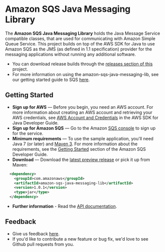 Amazon SQS Java Messaging Library
========================================
The **Amazon SQS Java Messaging Library** holds the Java Message Service compatible classes, that are used
for communicating with Amazon Simple Queue Service. This project builds on top of the AWS SDK for Java to use Amazon SQS as the JMS (as defined in 1.1 specification) provider for the messaging applications without running any additional software.

* You can download release builds through the [releases section of this](https://github.com/awslabs/amazon-sqs-java-messaging-lib) project.
* For more information on using the amazon-sqs-java-messaging-lib, see our getting started guide to SQS [here](http://docs.aws.amazon.com/AWSSimpleQueueService/latest/SQSDeveloperGuide/jmsclient.html).

## Getting Started

* **Sign up for AWS** — Before you begin, you need an AWS account. For more information about creating an AWS account and retrieving your AWS credentials, see [AWS Account and Credentials](http://docs.aws.amazon.com/AWSSdkDocsJava/latest/DeveloperGuide/java-dg-setup.html) in the AWS SDK for Java Developer Guide.
* **Sign up for Amazon SQS** — Go to the Amazon [SQS console](https://console.aws.amazon.com/sqs/home?region=us-east-1) to sign up for the service.
* **Minimum requirements** — To use the sample application, you'll need Java 7 (or later) and [Maven 3](http://maven.apache.org/). For more information about the requirements, see the [Getting Started](http://docs.aws.amazon.com/AWSSimpleQueueService/latest/SQSDeveloperGuide/jmsclient.html) section of the Amazon SQS Developer Guide.
* **Download** — Download the [latest preview release](https://github.com/awslabs/amazon-sqs-java-messaging-lib/releases) or pick it up from Maven:
```xml
  <dependency>
    <groupId>com.amazonaws</groupId>
    <artifactId>amazon-sqs-java-messaging-lib</artifactId>
    <version>1.0.1</version>
    <type>jar</type>
  </dependency>
```
* **Further information** - Read the [API documentation](http://aws.amazon.com/documentation/sqs/).

## Feedback
* Give us feedback [here](https://github.com/awslabs/amazon-sqs-java-messaging-lib/issues).
* If you'd like to contribute a new feature or bug fix, we'd love to see Github pull requests from you.



